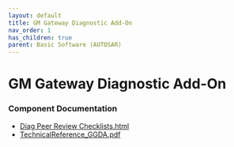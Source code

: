 ```yaml
---
layout: default
title: GM Gateway Diagnostic Add-On
nav_order: 1
has_children: true
parent: Basic Software (AUTOSAR)
---
```

# GM Gateway Diagnostic Add-On
### Component Documentation

- [Diag Peer Review Checklists.html](doc/Diag%20Peer%20Review%20Checklists.html)
- [TechnicalReference_GGDA.pdf](doc/TechnicalReference_GGDA.pdf)

